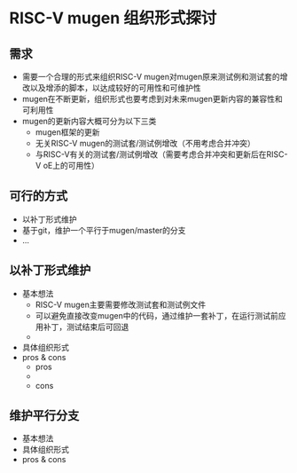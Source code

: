# RISC-V mugen 组织形式探讨  
## 需求  
- 需要一个合理的形式来组织RISC-V mugen对mugen原来测试例和测试套的增改以及增添的脚本，以达成较好的可用性和可维护性  
- mugen在不断更新，组织形式也要考虑到对未来mugen更新内容的兼容性和可利用性  
- mugen的更新内容大概可分为以下三类  
    - mugen框架的更新  
    - 无关RISC-V mugen的测试套/测试例增改（不用考虑合并冲突）  
    - 与RISC-V有关的测试套/测试例增改（需要考虑合并冲突和更新后在RISC-V oE上的可用性）  
## 可行的方式  
- 以补丁形式维护  
- 基于git，维护一个平行于mugen/master的分支  
- ...  
## 以补丁形式维护  
- 基本想法  
    - RISC-V mugen主要需要修改测试套和测试例文件  
    - 可以避免直接改变mugen中的代码，通过维护一套补丁，在运行测试前应用补丁，测试结束后可回退  
    - 
- 具体组织形式  
- pros & cons  
    - pros  
    - 
    - cons  
## 维护平行分支  
- 基本想法  
- 具体组织形式  
- pros & cons  